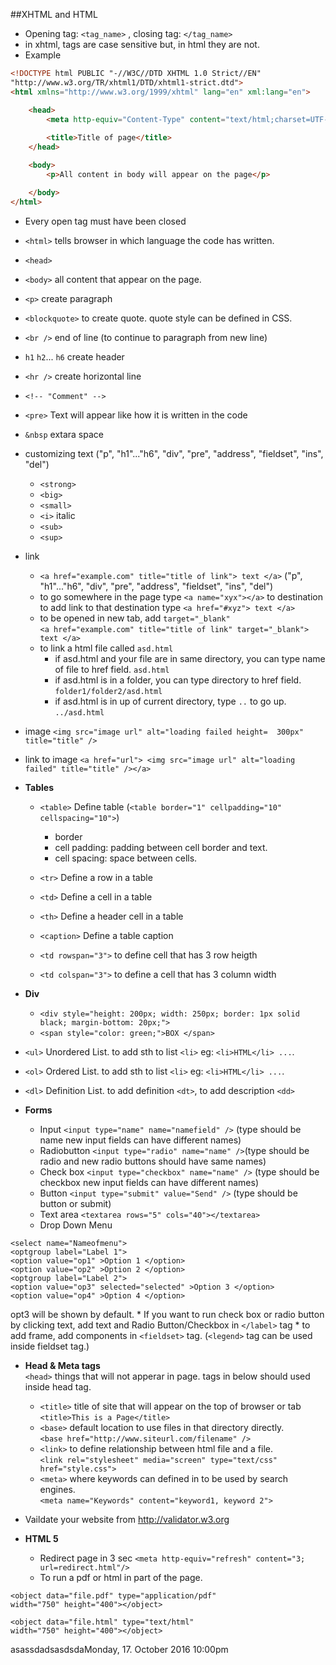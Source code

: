 ##XHTML and HTML
* Opening tag: `<tag_name>` , closing tag: `</tag_name>`
* in xhtml, tags are case sensitive but, in html they are not.
* Example
```html
<!DOCTYPE html PUBLIC "-//W3C//DTD XHTML 1.0 Strict//EN"
"http://www.w3.org/TR/xhtml1/DTD/xhtml1-strict.dtd">
<html xmlns="http://www.w3.org/1999/xhtml" lang="en" xml:lang="en">

    <head>
       	<meta http-equiv="Content-Type" content="text/html;charset=UTF-8" />
   
     	<title>Title of page</title>
    </head>

    <body>
   		<p>All content in body will appear on the page</p>

  	</body>
</html>
```
* Every open tag must have been closed
* `<html>` tells browser in which language the code has written.
* `<head>` 
* `<body>` all content that appear on the page.
* `<p>` create paragraph
* `<blockquote>` to create quote. quote style can be defined in CSS.
* `<br />` end of line (to continue to paragraph from new line)
* `h1` `h2`... `h6` create header
* `<hr />` create horizontal line
* `<!-- "Comment" -->`
* `<pre>` Text will appear like how it is written in the code
* `&nbsp` extara space   
* customizing text ("p", "h1"..."h6", "div", "pre", "address", "fieldset", "ins", "del")
	* `<strong>` 
	* `<big>`
	* `<small>`
	* `<i>` italic
	* `<sub>` 
	* `<sup>`
* link    
	* `<a href="example.com" title="title of link"> text </a>`  ("p", "h1"..."h6", "div", "pre", "address", "fieldset", "ins", "del")
	* to go somewhere in the page
	type `<a name="xyx"></a>` to destination   
	to add link to that destination type `<a href="#xyz"> text </a>` 
	* to be opened in new tab, add `target="_blank"`    
		`<a href="example.com" title="title of link" target="_blank"> text </a>`
	* to link a html file called `asd.html`
		* if asd.html and your file are in same directory, you can type name of file to href field. `asd.html`
		* if asd.html is in a folder, you can type directory to href field. `folder1/folder2/asd.html`
		* if asd.html is in up of current directory, type `..` to go up. `../asd.html`       
	   

* image `<img src="image url" alt="loading failed height=  300px" title="title" />`
* link to image `<a href="url"> <img src="image url" alt="loading failed" title="title" /></a>`
   
* **Tables**
	* `<table>` Define table (`<table border="1" cellpadding="10" cellspacing="10">`)
		* border
		* cell padding: padding between cell border and text.
		* cell spacing: space between cells.
	* `<tr>` Define a row in a table
	* `<td>` Define a cell in a table
	* `<th>` Define a header cell in a table

	* `<caption>` Define a table caption
	* `<td rowspan="3">` to define cell that has 3 row heigth
	* `<td colspan="3">` to define a cell that has 3 column width
   
* **Div**
	* `<div style="height: 200px; width: 250px; border: 1px solid black; margin-bottom: 20px;">`
	* `<span style="color: green;">BOX </span>` 
   
* `<ul>` Unordered List. to add sth to list `<li>` eg: `<li>HTML</li> ...`.   
* `<ol>` Ordered List. to add sth to list `<li>` eg: `<li>HTML</li> ...`.    
* `<dl>` Definition List. to add  definition `<dt>`, to add description `<dd>`
   
* **Forms**
	* Input `<input type="name" name="namefield" />` (type should be name new input fields can have different names)
	* Radiobutton `<input type="radio" name="name" />`(type should be radio and new radio buttons should have same names)
	* Check box `<input type="checkbox" name="name" />` (type should be checkbox new input fields can have different names)
 	* Button `<input type="submit" value="Send" />` (type should be button or submit)
 	* Text area `<textarea rows="5" cols="40"></textarea>`
 	* Drop Down Menu
```
<select name="Nameofmenu">
<optgroup label="Label 1">
<option value="op1" >Option 1 </option>
<option value="op2" >Option 2 </option>
<optgroup label="Label 2">
<option value="op3" selected="selected" >Option 3 </option>
<option value="op4" >Option 4 </option>
```   
opt3 will be shown by default.
	* If you want to run check box or radio button by clicking text, add text and Radio Button/Checkbox in `</label>` tag
	* to add frame, add components in `<fieldset>` tag. (`<legend>` tag can be used inside fieldset tag.)
   
* **Head & Meta tags**   
`<head>` things that will not apperar in page.   tags in below should used inside head tag.
	* `<title>` title of site that will appear on the top of browser or tab    
		`<title>This is a Page</title>`
	* `<base>` default location to use files in that directory directly.    
		`<base href="http://www.siteurl.com/filename" />`
	* `<link>` to define relationship between html file and a file.   
		`<link rel="stylesheet" media="screen" type="text/css" href="style.css">` 
	* `<meta>` where keywords can defined in to be used by search engines.   
		`<meta name="Keywords" content="keyword1, keyword 2">`
   
* Vaildate your website from http://validator.w3.org

* **HTML 5**
	* Redirect page in 3 sec  `<meta http-equiv="refresh" content="3; url=redirect.html"/>`
	* To run a pdf or html in part of the page.
```
<object data="file.pdf" type="application/pdf" 
width="750" height="400"></object>

<object data="file.html" type="text/html" 
width="750" height="400"></object>
```

asassdadsasdsdaMonday, 17. October 2016 10:00pm 
